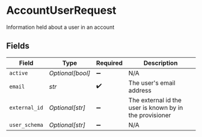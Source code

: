 # AccountUserRequest

Information held about a user in an account


## Fields

| Field                                                   | Type                                                    | Required                                                | Description                                             |
| ------------------------------------------------------- | ------------------------------------------------------- | ------------------------------------------------------- | ------------------------------------------------------- |
| `active`                                                | *Optional[bool]*                                        | :heavy_minus_sign:                                      | N/A                                                     |
| `email`                                                 | *str*                                                   | :heavy_check_mark:                                      | The user's email address                                |
| `external_id`                                           | *Optional[str]*                                         | :heavy_minus_sign:                                      | The external id the user is known by in the provisioner |
| `user_schema`                                           | *Optional[str]*                                         | :heavy_minus_sign:                                      | N/A                                                     |